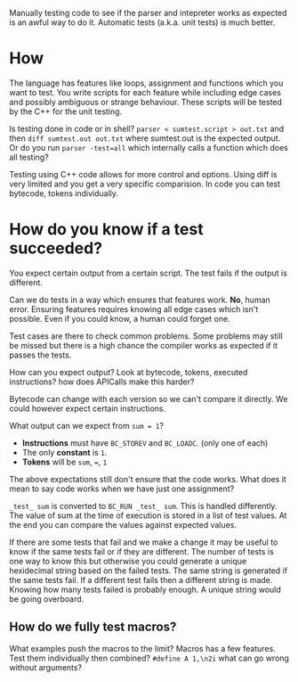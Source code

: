 Manually testing code to see if the parser and intepreter works as expected is an awful way to do it. Automatic tests (a.k.a. unit tests) is much better.

# How
The language has features like loops, assignment and functions which you want to test. You write scripts for each feature while including edge cases and possibly ambiguous or strange behaviour. These scripts will be tested by the C++ for the unit testing.

Is testing done in code or in shell?
`parser < sumtest.script > out.txt` and then `diff sumtest.out out.txt` where sumtest.out is the expected output.
Or do you run `parser -test=all` which internally calls a function which does all testing?

Testing using C++ code allows for more control and options. Using diff is very limited and you get a very specific comparision. In code you can test bytecode, tokens individually.

# How do you know if a test succeeded?
You expect certain output from a certain script. The test fails if the output is different.

Can we do tests in a way which ensures that features work. **No**, human error. Ensuring features requires knowing all edge cases which isn't possible. Even if you could know, a human could forget one.

Test cases are there to check common problems. Some problems may still be missed but there is a high chance the compiler works as expected if it passes the tests.

How can you expect output? Look at bytecode, tokens, executed instructions? how does APICalls make this harder?

Bytecode can change with each version so we can't compare it directly. We could however expect certain instructions.

What output can we expect from `sum = 1`? 
- **Instructions** must have `BC_STOREV` and `BC_LOADC`. (only one of each)
- The only **constant** is `1`.
- **Tokens** will be `sum`, `=`, `1`

The above expectations still don't ensure that the code works. What does it mean to say code works when we have just one assignment?

`_test_ sum` is converted to `BC_RUN _test_ sum`. This is handled differently. The value of sum at the time of execution is stored in a list of test values. At the end you can compare the values against expected values.

If there are some tests that fail and we make a change it may be useful to know if the same tests fail or if they are different. The number of tests is one way to know this but otherwise you could generate a unique hexidecimal string based on the failed tests. The same string is generated if the same tests fail. If a different test fails then a different string is made. Knowing how many tests failed is probably enough. A unique string would be going overboard.

## How do we fully test macros?
What examples push the macros to the limit?
Macros has a few features. Test them individually then combined?
`#define A 1,\n2i` what can go wrong without arguments?